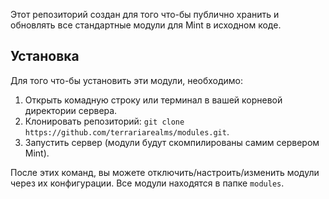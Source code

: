 Этот репозиторий создан для того что-бы публично хранить и обновлять все стандартные модули для Mint в исходном коде.

## Установка
Для того что-бы установить эти модули, необходимо:
1. Открыть комадную строку или терминал в вашей корневой директории сервера.
2. Клонировать репозиторий: `git clone https://github.com/terrariarealms/modules.git`.
3. Запустить сервер (модули будут скомпилированы самим сервером Mint).

После этих команд, вы можете отключить/настроить/изменить модули через их конфигурации.
Все модули находятся в папке `modules`.
